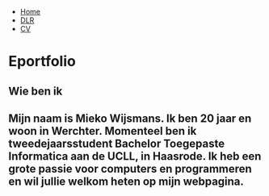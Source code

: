 <body>
  <ul>
  <li><a href="index">Home</a></li>
  <li><a href="https://miekowijsmans.github.io/eportfolio/domainspec">DLR</a></li>
  <li><a href="cv">CV</a></li>
</ul>


<h1>Eportfolio</h1>
<h2> Wie ben ik <h2>
  <p> Mijn naam is Mieko Wijsmans. Ik ben 20 jaar en woon in Werchter. 
Momenteel ben ik tweedejaarsstudent Bachelor Toegepaste Informatica aan de UCLL, in Haasrode. Ik heb een grote passie voor computers en programmeren en wil jullie welkom heten op mijn webpagina. </p>

</body>
